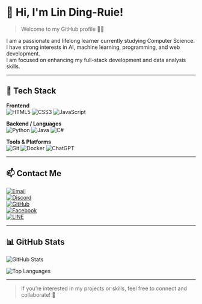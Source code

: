 # 👋 Hi, I'm Lin Ding-Ruie!

> Welcome to my GitHub profile 👨‍💻

I am a passionate and lifelong learner currently studying Computer Science.  
I have strong interests in AI, machine learning, programming, and web development.  
I am focused on enhancing my full-stack development and data analysis skills.

---

## 🔧 Tech Stack

**Frontend**  
![HTML5](https://img.shields.io/badge/-HTML5-E34F26?style=flat&logo=html5&logoColor=fff)
![CSS3](https://img.shields.io/badge/-CSS3-1572B6?style=flat&logo=css3)
![JavaScript](https://img.shields.io/badge/-JavaScript-F7DF1E?style=flat&logo=javascript&logoColor=000)

**Backend / Languages**  
![Python](https://img.shields.io/badge/-Python-3776AB?style=flat&logo=python&logoColor=fff)
![Java](https://img.shields.io/badge/-Java-007396?style=flat&logo=java)
![C#](https://img.shields.io/badge/-C%23-239120?style=flat&logo=c-sharp&logoColor=fff)

**Tools & Platforms**  
![Git](https://img.shields.io/badge/-Git-F05032?style=flat&logo=git&logoColor=fff)
![Docker](https://img.shields.io/badge/-Docker-2496ED?style=flat&logo=docker&logoColor=fff)
![ChatGPT](https://img.shields.io/badge/-ChatGPT-10a37f?style=flat&logo=openai&logoColor=fff)

---

## 📫 Contact Me

[![Email](https://img.shields.io/badge/Email-nonolin1968%40gmail.com-D14836?style=for-the-badge&logo=gmail&logoColor=white)](mailto:nonolin1968@gmail.com)  
[![Discord](https://img.shields.io/badge/Discord-%237289DA.svg?style=for-the-badge&logo=discord&logoColor=white)](https://discord.gg/hN2Zanc6t3)  
[![GitHub](https://img.shields.io/badge/GitHub-%23121011.svg?style=for-the-badge&logo=github&logoColor=white)](https://github.com/DaredemoDaisukiRobot)  
[![Facebook](https://img.shields.io/badge/Facebook-%231877F2.svg?style=for-the-badge&logo=facebook&logoColor=white)](https://www.facebook.com/profile.php?id=100009383041214)  
[![LINE](https://img.shields.io/badge/LINE-%2300C300.svg?style=for-the-badge&logo=line&logoColor=white)](https://line.me/ti/p/WrcfJx_FW4)

---

## 📊 GitHub Stats

![GitHub Stats](https://github-readme-stats.vercel.app/api?username=DaredemoDaisukiRobot&show_icons=true&theme=tokyonight&hide=issues)

![Top Languages](https://github-readme-stats.vercel.app/api/top-langs/?username=DaredemoDaisukiRobot&layout=compact&theme=tokyonight)

---

> If you’re interested in my projects or skills, feel free to connect and collaborate! 🙌
